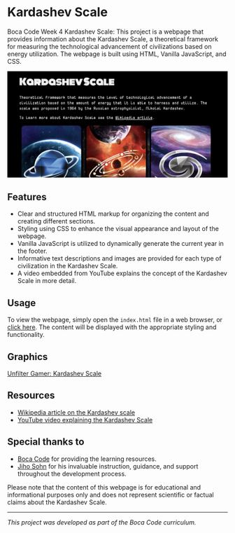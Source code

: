 # Kardashev Scale 

Boca Code Week 4 Kardashev Scale: This project is a webpage that provides information about the Kardashev Scale, a theoretical framework for measuring the technological advancement of civilizations based on energy utilization. The webpage is built using HTML, Vanilla JavaScript, and CSS.

![screen shot](./src/images/readme.png)

## Features

- Clear and structured HTML markup for organizing the content and creating different sections.
- Styling using CSS to enhance the visual appearance and layout of the webpage.
- Vanilla JavaScript is utilized to dynamically generate the current year in the footer.
- Informative text descriptions and images are provided for each type of civilization in the Kardashev Scale.
- A video embedded from YouTube explains the concept of the Kardashev Scale in more detail.

## Usage

To view the webpage, simply open the `index.html` file in a web browser, or [click here](https://v-cazeau.github.io/kardashev-scale/). The content will be displayed with the appropriate styling and functionality.

## Graphics 

[Unfilter Gamer: Kardashev Scale](https://unfilteredgamer.com/review-kardashev-scale/)

## Resources
- [Wikipedia article on the Kardashev scale](https://en.wikipedia.org/wiki/Kardashev_scale)
- [YouTube video explaining the Kardashev Scale](https://www.youtube.com/embed/rhFK5_Nx9xY)

## Special thanks to
- [Boca Code](https://github.com/bocacode) for providing the learning resources.
- [Jiho Sohn](https://github.com/jsohndata) for his invaluable instruction, guidance, and support throughout the development process.


Please note that the content of this webpage is for educational and informational purposes only and does not represent scientific or factual claims about the Kardashev Scale.

---
*This project was developed as part of the Boca Code curriculum.*